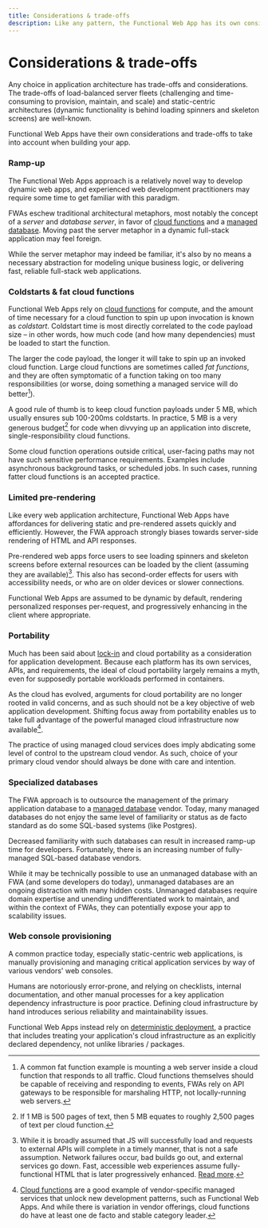 ```yaml
---
title: Considerations & trade-offs
description: Like any pattern, the Functional Web App has its own considerations & trade-offs
---
```

# Considerations & trade-offs

Any choice in application architecture has trade-offs and considerations. The trade-offs of load-balanced server fleets (challenging and time-consuming to provision, maintain, and scale) and static-centric architectures (dynamic functionality is behind loading spinners and skeleton screens) are well-known.

Functional Web Apps have their own considerations and trade-offs to take into account when building your app.


### Ramp-up

The Functional Web Apps approach is a relatively novel way to develop dynamic web apps, and experienced web development practitioners may require some time to get familiar with this paradigm.

FWAs eschew traditional architectural metaphors, most notably the concept of a *server* and *database server*, in favor of [cloud functions](/cloud-functions) and a [managed database](/managed-database). Moving past the server metaphor in a dynamic full-stack application may feel foreign.

While the server metaphor may indeed be familiar, it's also by no means a necessary abstraction for modeling unique business logic, or delivering fast, reliable full-stack web applications.


### Coldstarts & fat cloud functions

Functional Web Apps rely on [cloud functions](/cloud-functions) for compute, and the amount of time necessary for a cloud function to spin up upon invocation is known as *coldstart*. Coldstart time is most directly correlated to the code payload size – in other words, how much code (and how many dependencies) must be loaded to start the function.

The larger the code payload, the longer it will take to spin up an invoked cloud function. Large cloud functions are sometimes called *fat functions*, and they are often symptomatic of a function taking on too many responsibilities (or worse, doing something a managed service will do better[^1]).

A good rule of thumb is to keep cloud function payloads under 5 MB, which usually ensures sub 100-200ms coldstarts. In practice, 5 MB is a very generous budget[^2] for code when divvying up an application into discrete, single-responsibility cloud functions.

Some cloud function operations outside critical, user-facing paths may not have such sensitive performance requirements. Examples include asynchronous background tasks, or scheduled jobs. In such cases, running fatter cloud functions is an accepted practice.


### Limited pre-rendering

Like every web application architecture, Functional Web Apps have affordances for delivering static and pre-rendered assets quickly and efficiently. However, the FWA approach strongly biases towards server-side rendering of HTML and API responses.

Pre-rendered web apps force users to see loading spinners and skeleton screens before external resources can be loaded by the client (assuming they are available)[^3]. This also has second-order effects for users with accessibility needs, or who are on older devices or slower connections.

Functional Web Apps are assumed to be dynamic by default, rendering personalized responses per-request, and progressively enhancing in the client where appropriate.


### Portability

Much has been said about [lock-in](https://martinfowler.com/articles/oss-lockin.html) and cloud portability as a consideration for application development. Because each platform has its own services, APIs, and requirements, the ideal of cloud portability largely remains a myth, even for supposedly portable workloads performed in containers.

As the cloud has evolved, arguments for cloud portability are no longer rooted in valid concerns, and as such should not be a key objective of web application development. Shifting focus away from portability enables us to take full advantage of the powerful managed cloud infrastructure now available[^4].

The practice of using managed cloud services does imply abdicating some level of control to the upstream cloud vendor. As such, choice of your primary cloud vendor should always be done with care and intention.


### Specialized databases

The FWA approach is to outsource the management of the primary application database to a [managed database](/managed-database) vendor. Today, many managed databases do not enjoy the same level of familiarity or status as de facto standard as do some SQL-based systems (like Postgres).

Decreased familiarity with such databases can result in increased ramp-up time for developers. Fortunately, there is an increasing number of fully-managed SQL-based database vendors.

While it may be technically possible to use an unmanaged database with an FWA (and some developers do today), unmanaged databases are an ongoing distraction with many hidden costs. Unmanaged databases require domain expertise and unending undifferentiated work to maintain, and within the context of FWAs, they can potentially expose your app to scalability issues.


### Web console provisioning

A common practice today, especially static-centric web applications, is manually provisioning and managing critical application services by way of various vendors' web consoles.

Humans are notoriously error-prone, and relying on checklists, internal documentation, and other manual processes for a key application dependency infrastructure is poor practice. Defining cloud infrastructure by hand introduces serious reliability and maintainability issues.

Functional Web Apps instead rely on [deterministic deployment](/deterministic-deployment), a practice that includes treating your application's cloud infrastructure as an explicitly declared dependency, not unlike libraries / packages.


[^1]: A common fat function example is mounting a web server inside a cloud function that responds to all traffic. Cloud functions themselves should be capable of receiving and responding to events, FWAs rely on API gateways to be responsible for marshaling HTTP, not locally-running web servers.
[^2]: If 1 MB is 500 pages of text, then 5 MB equates to roughly 2,500 pages of text per cloud function.
[^3]: While it is broadly assumed that JS will successfully load and requests to external APIs will complete in a timely manner, that is not a safe assumption. Network failures occur, bad builds go out, and external services go down. Fast, accessible web experiences assume fully-functional HTML that is later progressively enhanced. [Read more](https://technology.blog.gov.uk/2016/09/19/why-we-use-progressive-enhancement-to-build-gov-uk/).
[^4]: [Cloud functions](/cloud-functions) are a good example of vendor-specific managed services that unlock new development patterns, such as Functional Web Apps. And while there is variation in vendor offerings, cloud functions do have at least one de facto and stable category leader.
